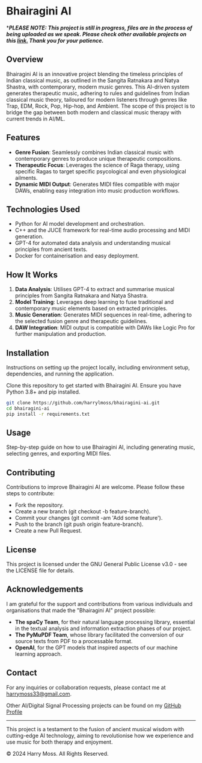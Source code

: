 # Bhairagini AI

****PLEASE NOTE: This project is still in progress, files are in the process of being uploaded as we speak. Please check other available projects on this [link.](https://github.com/HarryLMoss) Thank you for your patience.***

## Overview
Bhairagini AI is an innovative project blending the timeless principles of Indian classical music, as outlined in the Sangita Ratnakara and Natya Shastra, with contemporary, modern music genres. This AI-driven system generates therapeutic music, adhering to rules and guidelines from Indian classical music theory, tailoured for modern listeners through genres like Trap, EDM, Rock, Pop, Hip-hop, and Ambient. The scope of this project is to bridge the gap between both modern and classical music therapy with current trends in AI/ML.

## Features
- **Genre Fusion**: Seamlessly combines Indian classical music with contemporary genres to produce unique therapeutic compositions.
- **Therapeutic Focus**: Leverages the science of Raga therapy, using specific Ragas to target specific psycological and even physiological ailments.
- **Dynamic MIDI Output**: Generates MIDI files compatible with major DAWs, enabling easy integration into music production workflows.

## Technologies Used
- Python for AI model development and orchestration.
- C++ and the JUCE framework for real-time audio processing and MIDI generation.
- GPT-4 for automated data analysis and understanding musical principles from ancient texts.
- Docker for containerisation and easy deployment.

## How It Works
1. **Data Analysis**: Utilises GPT-4 to extract and summarise musical principles from Sangita Ratnakara and Natya Shastra.
2. **Model Training**: Leverages deep learning to fuse traditional and contemporary music elements based on extracted principles.
3. **Music Generation**: Generates MIDI sequences in real-time, adhering to the selected fusion genre and therapeutic guidelines.
4. **DAW Integration**: MIDI output is compatible with DAWs like Logic Pro for further manipulation and production.

## Installation
Instructions on setting up the project locally, including environment setup, dependencies, and running the application.

Clone this repository to get started with Bhairagini AI. Ensure you have Python 3.8+ and pip installed.
```bash
git clone https://github.com/harrylmoss/bhairagini-ai.git
cd bhairagini-ai
pip install -r requirements.txt
```

## Usage
Step-by-step guide on how to use Bhairagini AI, including generating music, selecting genres, and exporting MIDI files.

## Contributing
Contributions to improve Bhairagini AI are welcome. Please follow these steps to contribute:

- Fork the repository.
- Create a new branch (git checkout -b feature-branch).
- Commit your changes (git commit -am 'Add some feature').
- Push to the branch (git push origin feature-branch).
- Create a new Pull Request.

## License
This project is licensed under the GNU General Public License v3.0 - see the LICENSE file for details.

## Acknowledgements
I am grateful for the support and contributions from various individuals and organisations that made the "Bhairagini AI" project possible:

- **The spaCy Team**, for their natural language processing library, essential in the textual analysis and information extraction phases of our project.
- **The PyMuPDF Team**, whose library facilitated the conversion of our source texts from PDF to a processable format.
- **OpenAI**, for the GPT models that inspired aspects of our machine learning approach.

## Contact
For any inquiries or collaboration requests, please contact me at harrymoss33@gmail.com.

Other AI/Digital Signal Processing projects can be found on my [GitHub Profile](https://github.com/HarryLMoss)

---

This project is a testament to the fusion of ancient musical wisdom with cutting-edge AI technology, aiming to revolutionise how we experience and use music for both therapy and enjoyment.

© 2024 Harry Moss. All Rights Reserved.
